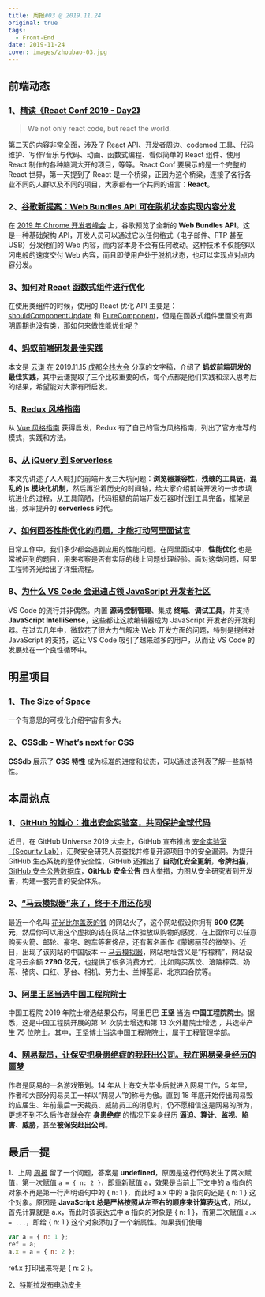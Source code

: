```yaml
---
title: 周报#03 @ 2019.11.24
original: true
tags:
  - Front-End
date: 2019-11-24
cover: images/zhoubao-03.jpg
---
```


## 前端动态

### 1、[精读《React Conf 2019 - Day2》](https://zhuanlan.zhihu.com/p/92309268)

> We not only react code, but react the world.

第二天的内容非常全面，涉及了 React API、开发者周边、codemod 工具、代码维护、写作/音乐与代码、动画、函数式编程、看似简单的 React 组件、使用 React 制作的各种脑洞大开的项目，等等。React Conf 要展示的是一个完整的 React 世界，第一天提到了 React 是一个桥梁，正因为这个桥梁，连接了各行各业不同的人群以及不同的项目，大家都有一个共同的语言：**React**。

### 2、[谷歌新提案：Web Bundles API 可在脱机状态实现内容分发](https://www.infoq.cn/article/AYBVa707ZJ9hodKu1scW)

在 [2019 年 Chrome 开发者峰会](https://developer.chrome.com/devsummit/) 上，谷歌预览了全新的 **Web Bundles API**。这是一种基础架构 API，开发人员可以通过它以任何格式（电子邮件、FTP 甚至 USB）分发他们的 Web 内容，而内容本身不会有任何改动。这种技术不仅能够以闪电般的速度交付 Web 内容，而且即使用户处于脱机状态，也可以实现点对点内容分发。

### 3、[如何对 React 函数式组件进行优化](https://juejin.im/post/5dd337985188252a1873730f)

在使用类组件的时候，使用的 React 优化 API 主要是：[shouldComponentUpdate](https://zh-hans.reactjs.org/docs/react-component.html#shouldcomponentupdate) 和 [PureComponent](https://zh-hans.reactjs.org/docs/react-api.html#reactpurecomponent)，但是在函数式组件里面没有声明周期也没有类，那如何来做性能优化呢？

### 4、[蚂蚁前端研发最佳实践](https://github.com/sorrycc/blog/issues/90)

本文是 [云谦](https://github.com/sorrycc) 在 2019.11.15 [成都全栈大会](https://web-conf.dev/#2019/) 分享的文字稿，介绍了 **蚂蚁前端研发的最佳实践**，其中云谦提取了三个比较重要的点，每个点都是他们实践和深入思考后的结果，希望能对大家有所启发。

### 5、[Redux 风格指南](https://redux.js.org/style-guide/style-guide)

从 [Vue 风格指南](https://cn.vuejs.org/v2/style-guide/index.html) 获得启发，Redux 有了自己的官方风格指南，列出了官方推荐的模式，实践和方法。

### 6、[从 jQuery 到 Serverless](https://zhuanlan.zhihu.com/p/91212924)

本文先讲述了人人喊打的前端开发三大坑问题：**浏览器兼容性**，**残破的工具链**，**混乱的 js 模块化机制**，然后再沿着历史的时间轴，给大家介绍前端开发的一步步填坑进化的过程，从工具简陋，代码粗糙的前端开发石器时代到工具完备，框架层出，效率提升的 **serverless** 时代。

### 7、[如何回答性能优化的问题，才能打动阿里面试官](https://yq.aliyun.com/articles/727675)

日常工作中，我们多少都会遇到应用的性能问题。在阿里面试中，**性能优化** 也是常被问到的题目，用来考察是否有实际的线上问题处理经验。面对这类问题，阿里工程师齐光给出了详细流程。

### 8、[为什么 VS Code 会迅速占领 JavaScript 开发者社区](https://www.infoq.cn/article/0dmxg9Oo1UCRGhZ2g_cy)

VS Code 的流行并非偶然。内置 **源码控制管理**、集成 **终端**、**调试工具**，并支持 **JavaScript IntelliSense**，这些都让这款编辑器成为 JavaScript 开发者的开发利器。在过去几年中，微软花了很大力气解决 Web 开发方面的问题，特别是提供对 JavaScript 的支持，这让 VS Code 吸引了越来越多的用户，从而让 VS Code 的发展处在一个良性循环中。

## 明星项目

### 1、[The Size of Space](https://neal.fun/size-of-space/)

一个有意思的可视化介绍宇宙有多大。

### 2、[CSSdb - What’s next for CSS](https://cssdb.org/)

**CSSdb** 展示了 **CSS 特性** 成为标准的进度和状态，可以通过该列表了解一些新特性。

## 本周热点

### 1、[GitHub 的雄心：推出安全实验室，共同保护全球代码](https://www.infoq.cn/article/LKhwgxqVywhGefOs4YB5)

近日，在 GitHub Universe 2019 大会上，GitHub 宣布推出 [安全实验室（Security Lab）](https://securitylab.github.com/)，汇聚安全研究人员查找并修复开源项目中的安全漏洞。为提升 GitHub 生态系统的整体安全性，GitHub 还推出了 **自动化安全更新**，**令牌扫描**，[GitHub 安全公告数据库](https://github.com/advisories)，**GitHub 安全公告** 四大举措，力图从安全研究者到开发者，构建一套完善的安全体系。

### 2、[“马云模拟器”来了，终于不用还花呗](https://lemonjing.com/)

最近一个名叫 [花光比尔盖茨的钱](https://neal.fun/spend) 的网站火了，这个网站假设你拥有 **900 亿美元**，然后你可以用这个虚拟的钱在网站上体验放纵购物的感觉，在上面你可以任意购买火箭、邮轮、豪宅、跑车等奢侈品，还有著名画作《蒙娜丽莎的微笑》。近日，出现了该网站的中国版本 -- [马云模拟器](https://lemonjing.com/)，网站地址含义是“柠檬精”，网站设定马云余额 **2790 亿元**，也提供了很多消费方式，比如购买蒸饺、涪陵榨菜、奶茶、猪肉、口红、茅台、相机、劳力士、兰博基尼、北京四合院等。

### 3、[阿里王坚当选中国工程院院士](https://www.infoq.cn/article/GMiJGZ50O7iN2Q2FUvj4)

中国工程院 2019 年院士增选结果公布，阿里巴巴 **王坚** 当选 **中国工程院院士**。据悉，这是中国工程院开展的第 14 次院士增选和第 13 次外籍院士增选 ，共选举产生 75 位院士。其中，王坚博士当选中国工程院院士，属于工程管理学部。

### 4、[网易裁员，让保安把身患绝症的我赶出公司。我在网易亲身经历的噩梦](https://zhuanlan.zhihu.com/p/93349725)

作者是网易的一名游戏策划。14 年从上海交大毕业后就进入网易工作，5 年里，作者和大部分网易员工一样以“网易人”的称号为傲。直到 18 年底开始传出网易毁约应届生、年前最后一天裁员、威胁员工的消息时，仍不愿相信这是网易的所为，更想不到不久后作者就会在 **身患绝症** 的情况下亲身经历 **逼迫**、**算计**、**监视**、**陷害**、**威胁**，甚至**被保安赶出公司**。

## 最后一提

1、上周 [周报](https://fengshangwuqi.github.io/2019-11-17-zhou-bao/) 留了一个问题，答案是 **undefined**，原因是这行代码发生了两次赋值，第一次赋值 `a = { n: 2 }`，即重新赋值 a，效果是当前上下文中的 a 指向的对象不再是第一行声明语句中的 { n: 1 }，而此时 a.x 中的 a 指向的还是 { n: 1 } 这个对象。原因是
**JavaScript 总是严格按照从左至右的顺序来计算表达式**，所以，首先计算就是 a.x，而此时该表达式中 a 指向的对象是 { n: 1 }，而第二次赋值 `a.x = ...`，即给 { n: 1 } 这个对象添加了一个新属性。如果我们使用

```js
var a = { n: 1 };
ref = a;
a.x = a = { n: 2 };
```

ref.x 打印出来将是 { n: 2 }。

2、[特斯拉发布电动皮卡](https://www.ifanr.com/1284298)
